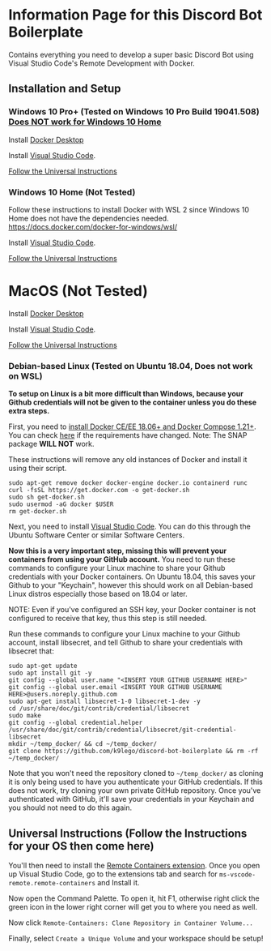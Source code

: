 # Information Page for this Discord Bot Boilerplate
Contains everything you need to develop a super basic Discord Bot using Visual Studio Code's Remote Development with Docker.

## Installation and Setup

### Windows 10 Pro+ (Tested on Windows 10 Pro Build 19041.508) [Does NOT work for Windows 10 Home](#windows-10-home-not-tested)

Install [Docker Desktop](https://www.docker.com/products/docker-desktop)

Install [Visual Studio Code](https://code.visualstudio.com/).

[Follow the Universal Instructions](#universal-Instructions-follow-the-instructions-for-your-os-then-come-here)

### Windows 10 Home (Not Tested)

Follow these instructions to install Docker with WSL 2 since Windows 10 Home does not have the dependencies needed.
https://docs.docker.com/docker-for-windows/wsl/

Install [Visual Studio Code](https://code.visualstudio.com/).

[Follow the Universal Instructions](#universal-Instructions-follow-the-instructions-for-your-os-then-come-here)

# MacOS (Not Tested)
Install [Docker Desktop](https://www.docker.com/products/docker-desktop)

Install [Visual Studio Code](https://code.visualstudio.com/).

[Follow the Universal Instructions](#universal-Instructions-follow-the-instructions-for-your-os-then-come-here)

### Debian-based Linux (Tested on Ubuntu 18.04, Does not work on WSL)

**To setup on Linux is a bit more difficult than Windows, because your Github credentials will not be given to the container unless you do these extra steps.**

First, you need to [install Docker CE/EE 18.06+ and Docker Compose 1.21+](https://docs.docker.com/engine/install/debian/#install-using-the-convenience-script). You can check [here](https://code.visualstudio.com/docs/remote/containers#_system-requirements) if the requirements have changed. 
Note: The SNAP package **WILL NOT** work.

These instructions will remove any old instances of Docker and install it using their script.
```
sudo apt-get remove docker docker-engine docker.io containerd runc
curl -fsSL https://get.docker.com -o get-docker.sh
sudo sh get-docker.sh
sudo usermod -aG docker $USER
rm get-docker.sh
```
Next, you need to install [Visual Studio Code](https://code.visualstudio.com/download). You can do this through the Ubuntu Software Center or similar Software Centers.

**Now this is a very important step, missing this will prevent your containers from using your GitHub account.**
You need to run these commands to configure your Linux machine to share your Github credentials with your Docker containers. On Ubuntu 18.04, this saves your Github to your "Keychain", however this should work on all Debian-based Linux distros especially those based on 18.04 or later.

NOTE: Even if you've configured an SSH key, your Docker container is not configured to receive that key, thus this step is still needed.

Run these commands to configure your Linux machine to your Github account, install libsecret, and tell Github to share your credentials with libsecret that:
```
sudo apt-get update 
sudo apt install git -y 
git config --global user.name "<INSERT YOUR GITHUB USERNAME HERE>" 
git config --global user.email <INSERT YOUR GITHUB USERNAME HERE>@users.noreply.github.com 
sudo apt-get install libsecret-1-0 libsecret-1-dev -y 
cd /usr/share/doc/git/contrib/credential/libsecret 
sudo make 
git config --global credential.helper /usr/share/doc/git/contrib/credential/libsecret/git-credential-libsecret 
mkdir ~/temp_docker/ && cd ~/temp_docker/
git clone https://github.com/k9lego/discord-bot-boilerplate && rm -rf ~/temp_docker/
```
Note that you won't need the repository cloned to ``~/temp_docker/`` as cloning it is only being used to have you authenticate your GitHub credentials. If this does not work, try cloning your own private GitHub repository. Once you've authenticated with GitHub, it'll save your credentials in your Keychain and you should not need to do this again.


## Universal Instructions (Follow the Instructions for your OS then come here)
You'll then need to install the [Remote Containers extension](https://marketplace.visualstudio.com/items?itemName=ms-vscode-remote.remote-containers). Once you open up Visual Studio Code, go to the extensions tab and search for ``ms-vscode-remote.remote-containers`` and Install it.

Now open the Command Palette. To open it, hit F1, otherwise right click the green icon in the lower right corner will get you to where you need as well.

Now click ``Remote-Containers: Clone Repository in Container Volume...``

Finally, select ``Create a Unique Volume`` and your workspace should be setup!


